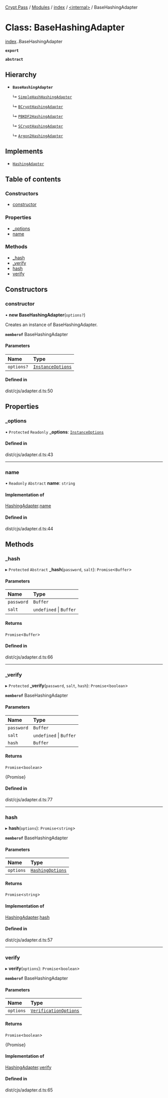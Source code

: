 [Crypt Pass](../README.md) / [Modules](../modules.md) / [index](../modules/index.md) / [<internal\>](../modules/index._internal_.md) / BaseHashingAdapter

# Class: BaseHashingAdapter

[index](../modules/index.md).[<internal>](../modules/index._internal_.md).BaseHashingAdapter

**`export`**

**`abstract`**

## Hierarchy

- **`BaseHashingAdapter`**

  ↳ [`SimpleHashHashingAdapter`](index.SimpleHashHashingAdapter.md)

  ↳ [`BCryptHashingAdapter`](bcrypt.BCryptHashingAdapter.md)

  ↳ [`PBKDF2HashingAdapter`](pbkdf2.PBKDF2HashingAdapter.md)

  ↳ [`SCryptHashingAdapter`](scrypt.SCryptHashingAdapter.md)

  ↳ [`Argon2HashingAdapter`](argon2d._internal_.Argon2HashingAdapter.md)

## Implements

- [`HashingAdapter`](../interfaces/index.HashingAdapter.md)

## Table of contents

### Constructors

- [constructor](index._internal_.BaseHashingAdapter.md#constructor)

### Properties

- [\_options](index._internal_.BaseHashingAdapter.md#_options)
- [name](index._internal_.BaseHashingAdapter.md#name)

### Methods

- [\_hash](index._internal_.BaseHashingAdapter.md#_hash)
- [\_verify](index._internal_.BaseHashingAdapter.md#_verify)
- [hash](index._internal_.BaseHashingAdapter.md#hash)
- [verify](index._internal_.BaseHashingAdapter.md#verify)

## Constructors

### constructor

• **new BaseHashingAdapter**(`options?`)

Creates an instance of BaseHashingAdapter.

**`memberof`** BaseHashingAdapter

#### Parameters

| Name | Type |
| :------ | :------ |
| `options?` | [`InstanceOptions`](../interfaces/index.InstanceOptions.md) |

#### Defined in

dist/cjs/adapter.d.ts:50

## Properties

### \_options

• `Protected` `Readonly` **\_options**: [`InstanceOptions`](../interfaces/index.InstanceOptions.md)

#### Defined in

dist/cjs/adapter.d.ts:43

___

### name

• `Readonly` `Abstract` **name**: `string`

#### Implementation of

[HashingAdapter](../interfaces/index.HashingAdapter.md).[name](../interfaces/index.HashingAdapter.md#name)

#### Defined in

dist/cjs/adapter.d.ts:44

## Methods

### \_hash

▸ `Protected` `Abstract` **_hash**(`password`, `salt`): `Promise`<`Buffer`\>

#### Parameters

| Name | Type |
| :------ | :------ |
| `password` | `Buffer` |
| `salt` | `undefined` \| `Buffer` |

#### Returns

`Promise`<`Buffer`\>

#### Defined in

dist/cjs/adapter.d.ts:66

___

### \_verify

▸ `Protected` **_verify**(`password`, `salt`, `hash`): `Promise`<`boolean`\>

**`memberof`** BaseHashingAdapter

#### Parameters

| Name | Type |
| :------ | :------ |
| `password` | `Buffer` |
| `salt` | `undefined` \| `Buffer` |
| `hash` | `Buffer` |

#### Returns

`Promise`<`boolean`\>

{Promise<boolean>}

#### Defined in

dist/cjs/adapter.d.ts:77

___

### hash

▸ **hash**(`options`): `Promise`<`string`\>

**`memberof`** BaseHashingAdapter

#### Parameters

| Name | Type |
| :------ | :------ |
| `options` | [`HashingOptions`](../interfaces/index.HashingOptions.md) |

#### Returns

`Promise`<`string`\>

#### Implementation of

[HashingAdapter](../interfaces/index.HashingAdapter.md).[hash](../interfaces/index.HashingAdapter.md#hash)

#### Defined in

dist/cjs/adapter.d.ts:57

___

### verify

▸ **verify**(`options`): `Promise`<`boolean`\>

**`memberof`** BaseHashingAdapter

#### Parameters

| Name | Type |
| :------ | :------ |
| `options` | [`VerificationOptions`](../interfaces/index.VerificationOptions.md) |

#### Returns

`Promise`<`boolean`\>

{Promise<boolean>}

#### Implementation of

[HashingAdapter](../interfaces/index.HashingAdapter.md).[verify](../interfaces/index.HashingAdapter.md#verify)

#### Defined in

dist/cjs/adapter.d.ts:65
